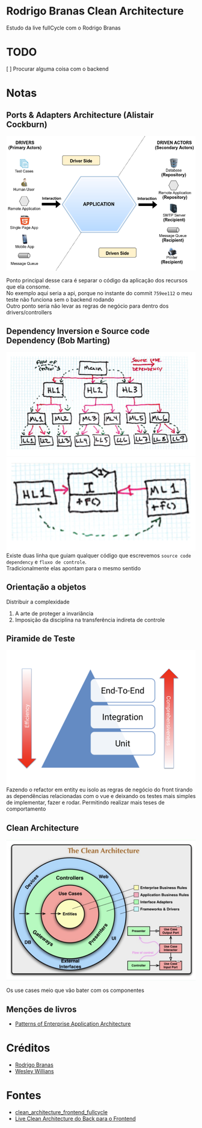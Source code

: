 # Rodrigo Branas Clean Architecture

Estudo da live fullCycle com o Rodrigo Branas

# TODO

[ ] Procurar alguma coisa com o backend

# Notas

## Ports & Adapters Architecture (Alistair Cockburn)

![img](./resources/portsandadapters.png)

Ponto principal desse cara é separar o código da aplicação dos recursos que ela consome.  
No exemplo aqui seria a api, porque no instante do commit `759ee112` o meu teste não funciona sem o backend rodando  
Outro ponto seria não levar as regras de negócio para dentro dos drivers/controllers

## Dependency Inversion e Source code Dependency (Bob Marting)

![img](./resources/dip1.png)
![img](./resources/dip2.png)
Existe duas linha que guiam qualquer código que escrevemos `source code dependency` e `fluxo de controle`.  
Tradicionalmente elas apontam para o mesmo sentido

## Orientação a objetos

Distribuir a complexidade

1. A arte de proteger a invariância
2. Imposição da disciplina na transferência indireta de controle

## Piramide de Teste

![img](./resources/tests_1.png)
Fazendo o refactor em entity eu isolo as regras de negócio do front tirando as dependências relacionadas com o vue e deixando os testes mais simples de implementar, fazer e rodar. Permitindo realizar mais teses de comportamento

## Clean Architecture

![img](./resources/clean_architecture.png)

Os use cases meio que vão bater com os componentes

## Menções de livros

- [Patterns of Enterprise Application Architecture](https://www.amazon.com.br/Patterns-Enterprise-Application-Architecture-Martin/dp/0321127420)

# Créditos

- [Rodrigo Branas](https://github.com/rodrigobranas)
- [Wesley Willians](https://github.com/wesleywillians)

# Fontes

- [clean_architecture_frontend_fullcycle](https://github.com/rodrigobranas/clean_architecture_frontend_fullcycle/tree/master)
- [Live Clean Architecture do Back para o Frontend](https://www.youtube.com/watch?v=O7Yclo_jbFY)
